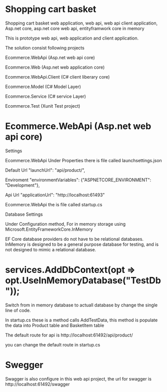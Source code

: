 # Shopping cart basket
Shopping cart basket web application, web api, web api client application, Asp.net core, asp.net core web api, entityframwork core in memory

This is prototype web api, web application and client application.

The solution consist following projects

Ecommerce.WebApi (Asp.net web api core)

Ecommerce.Web (Asp.net web application core)

Ecommerce.WebApi.Client (C# client liberary core)

Ecommerce.Model (C# Model Layer)

Ecommerce.Service (C# service Layer)

Ecommerce.Test (Xunit Test project)


# Ecommerce.WebApi (Asp.net web api core)

Settings

Ecommerce.WebApi Under Properties there is file called launchsettings.json

 Default Url    "launchUrl": "api/product/",
 
 Enviroment     "environmentVariables": {"ASPNETCORE_ENVIRONMENT": "Development"},
 
 Api Url        "applicationUrl": "http://localhost:61493"
 
 
Ecommerce.WebApi the is file called startup.cs

Database Settings

Under Configuration method, For in memory storage using Microsoft.EntityFrameworkCore.InMemory 


EF Core database providers do not have to be relational databases. InMemory is designed to be a general purpose database for testing, and is not designed to mimic a relational database.

# services.AddDbContext<EnityFramWorkDbContext>(opt => opt.UseInMemoryDatabase("TestDb"));
      
Switch from in memory database to actuall database by change the single line of code.

In startup.cs these is a method calls AddTestData, this method is populate the data into Product table and BasketItem table

The default route for api is http://localhost:61492/api/product/

you can change the default route in startup.cs

# Swegger
Swagger is also configure in this web api project, the url for swagger is http://localhost:61492/swagger

